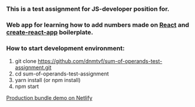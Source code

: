 ### This is a test assignment for JS-developer position for.
### Web app for learning how to add numbers made on [React](https://reactjs.org) and [create-react-app](https://github.com/facebookincubator/create-react-app) boilerplate.

### How to start development environment:
1. git clone https://github.com/dnmtvf/sum-of-operands-test-assignment.git
2. cd sum-of-operands-test-assignment
3. yarn install (or npm install)
4. npm start

[Production bundle demo on Netlify](https://nifty-benz-a816f6.netlify.com/)
